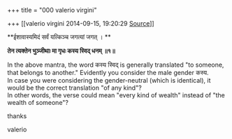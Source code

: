 +++
title = "000 valerio virgini"

+++
[[valerio virgini	2014-09-15, 19:20:29 [Source](https://groups.google.com/g/samskrita/c/XOelLTCpBv4)]]



**ईशावास्यमिदं सर्वं यत्किञ्च जगत्यां जगत् । **

**तेन त्यक्तेन भुञ्जीथाः मा गृधः कस्य स्विद् धनम् ॥१॥**  
  
In the above mantra, the word कस्य स्विद् is generally translated "to someone, that belongs to another." Evidently you consider the male gender कस्य.  
In case you were considering the gender-neutral (which is identical), it would be the correct translation "of any kind"?  
In other words, the verse could mean "every kind of wealth" instead of "the wealth of someone"?  
  
thanks  

valerio  


